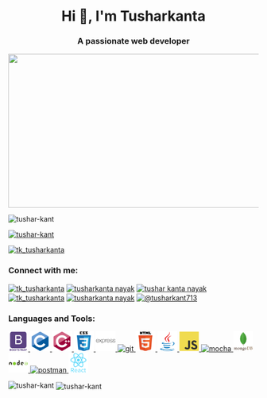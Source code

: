 <h1 align="center">Hi 👋, I'm Tusharkanta</h1>
<h3 align="center">A passionate web developer</h3>
<img src="https://c.tenor.com/wucOp4UvTDgAAAAC/hey-you-how-funny.gif" width="680" height="310" align="center"/>

<p align="left"> <img src="https://komarev.com/ghpvc/?username=tushar-kant&label=Profile%20views&color=0e75b6&style=flat" alt="tushar-kant" /> </p>

<p align="left"> <a href="https://github.com/ryo-ma/github-profile-trophy"><img src="https://github-profile-trophy.vercel.app/?username=tushar-kant" alt="tushar-kant" /></a> </p>

<p align="left"> <a href="https://twitter.com/tk_tusharkanta" target="blank"><img src="https://img.shields.io/twitter/follow/tk_tusharkanta?logo=twitter&style=for-the-badge" alt="tk_tusharkanta" /></a> </p>

<h3 align="left">Connect with me:</h3>
<p align="left">
<a href="https://twitter.com/tk_tusharkanta" target="blank"><img align="center" src="https://raw.githubusercontent.com/rahuldkjain/github-profile-readme-generator/master/src/images/icons/Social/twitter.svg" alt="tk_tusharkanta" height="30" width="40" /></a>
<a href="https://linkedin.com/in/tusharkanta nayak" target="blank"><img align="center" src="https://raw.githubusercontent.com/rahuldkjain/github-profile-readme-generator/master/src/images/icons/Social/linked-in-alt.svg" alt="tusharkanta nayak" height="30" width="40" /></a>
<a href="https://fb.com/tushar kanta nayak" target="blank"><img align="center" src="https://raw.githubusercontent.com/rahuldkjain/github-profile-readme-generator/master/src/images/icons/Social/facebook.svg" alt="tushar kanta nayak" height="30" width="40" /></a>
<a href="https://instagram.com/tk_tusharkanta" target="blank"><img align="center" src="https://raw.githubusercontent.com/rahuldkjain/github-profile-readme-generator/master/src/images/icons/Social/instagram.svg" alt="tk_tusharkanta" height="30" width="40" /></a>
<a href="https://www.codechef.com/users/tusharkanta nayak" target="blank"><img align="center" src="https://cdn.jsdelivr.net/npm/simple-icons@3.1.0/icons/codechef.svg" alt="tusharkanta nayak" height="30" width="40" /></a>
<a href="https://www.hackerrank.com/@tusharkant713" target="blank"><img align="center" src="https://raw.githubusercontent.com/rahuldkjain/github-profile-readme-generator/master/src/images/icons/Social/hackerrank.svg" alt="@tusharkant713" height="30" width="40" /></a>
</p>

<h3 align="left">Languages and Tools:</h3>
<p align="left"> <a href="https://getbootstrap.com" target="_blank"> <img src="https://raw.githubusercontent.com/devicons/devicon/master/icons/bootstrap/bootstrap-plain-wordmark.svg" alt="bootstrap" width="40" height="40"/> </a> <a href="https://www.cprogramming.com/" target="_blank"> <img src="https://raw.githubusercontent.com/devicons/devicon/master/icons/c/c-original.svg" alt="c" width="40" height="40"/> </a> <a href="https://www.w3schools.com/cpp/" target="_blank"> <img src="https://raw.githubusercontent.com/devicons/devicon/master/icons/cplusplus/cplusplus-original.svg" alt="cplusplus" width="40" height="40"/> </a> <a href="https://www.w3schools.com/css/" target="_blank"> <img src="https://raw.githubusercontent.com/devicons/devicon/master/icons/css3/css3-original-wordmark.svg" alt="css3" width="40" height="40"/> </a> <a href="https://expressjs.com" target="_blank"> <img src="https://raw.githubusercontent.com/devicons/devicon/master/icons/express/express-original-wordmark.svg" alt="express" width="40" height="40"/> </a> <a href="https://git-scm.com/" target="_blank"> <img src="https://www.vectorlogo.zone/logos/git-scm/git-scm-icon.svg" alt="git" width="40" height="40"/> </a> <a href="https://www.w3.org/html/" target="_blank"> <img src="https://raw.githubusercontent.com/devicons/devicon/master/icons/html5/html5-original-wordmark.svg" alt="html5" width="40" height="40"/> </a> <a href="https://www.java.com" target="_blank"> <img src="https://raw.githubusercontent.com/devicons/devicon/master/icons/java/java-original.svg" alt="java" width="40" height="40"/> </a> <a href="https://developer.mozilla.org/en-US/docs/Web/JavaScript" target="_blank"> <img src="https://raw.githubusercontent.com/devicons/devicon/master/icons/javascript/javascript-original.svg" alt="javascript" width="40" height="40"/> </a> <a href="https://mochajs.org" target="_blank"> <img src="https://www.vectorlogo.zone/logos/mochajs/mochajs-icon.svg" alt="mocha" width="40" height="40"/> </a> <a href="https://www.mongodb.com/" target="_blank"> <img src="https://raw.githubusercontent.com/devicons/devicon/master/icons/mongodb/mongodb-original-wordmark.svg" alt="mongodb" width="40" height="40"/> </a> <a href="https://nodejs.org" target="_blank"> <img src="https://raw.githubusercontent.com/devicons/devicon/master/icons/nodejs/nodejs-original-wordmark.svg" alt="nodejs" width="40" height="40"/> </a> <a href="https://postman.com" target="_blank"> <img src="https://www.vectorlogo.zone/logos/getpostman/getpostman-icon.svg" alt="postman" width="40" height="40"/> </a> <a href="https://reactjs.org/" target="_blank"> <img src="https://raw.githubusercontent.com/devicons/devicon/master/icons/react/react-original-wordmark.svg" alt="react" width="40" height="40"/> </a> </p>

<p><img align="left" src="https://github-readme-stats.vercel.app/api/top-langs?username=tushar-kant&show_icons=true&locale=en&layout=compact" alt="tushar-kant" /></p>

<p>&nbsp;<img align="center" src="https://github-readme-stats.vercel.app/api?username=tushar-kant&show_icons=true&locale=en" alt="tushar-kant" /></p>
